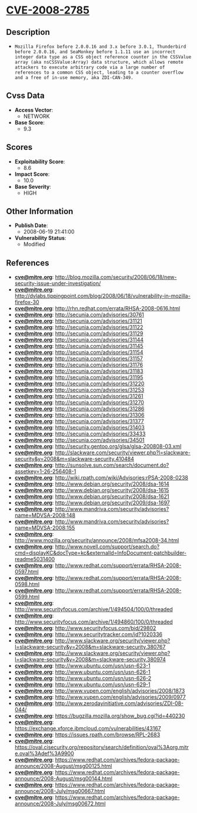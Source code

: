 
# [CVE-2008-2785](http://blog.mozilla.com/security/2008/06/18/new-security-issue-under-investigation/)

## Description

- `Mozilla Firefox before 2.0.0.16 and 3.x before 3.0.1, Thunderbird before 2.0.0.16, and SeaMonkey before 1.1.11 use an incorrect integer data type as a CSS object reference counter in the CSSValue array (aka nsCSSValue:Array) data structure, which allows remote attackers to execute arbitrary code via a large number of references to a common CSS object, leading to a counter overflow and a free of in-use memory, aka ZDI-CAN-349.`

## Cvss Data

- **Access Vector**:
  - NETWORK
- **Base Score**:
  - 9.3

## Scores

- **Exploitability Score**:
  - 8.6
- **Impact Score**:
  - 10.0
- **Base Severity**:
  - HIGH

## Other Information

- **Publish Date**:
  - 2008-06-19 21:41:00
- **Vulnerability Status**:
  - Modified

## References

- **cve@mitre.org**: http://blog.mozilla.com/security/2008/06/18/new-security-issue-under-investigation/
- **cve@mitre.org**: http://dvlabs.tippingpoint.com/blog/2008/06/18/vulnerability-in-mozilla-firefox-30
- **cve@mitre.org**: http://rhn.redhat.com/errata/RHSA-2008-0616.html
- **cve@mitre.org**: http://secunia.com/advisories/30761
- **cve@mitre.org**: http://secunia.com/advisories/31121
- **cve@mitre.org**: http://secunia.com/advisories/31122
- **cve@mitre.org**: http://secunia.com/advisories/31129
- **cve@mitre.org**: http://secunia.com/advisories/31144
- **cve@mitre.org**: http://secunia.com/advisories/31145
- **cve@mitre.org**: http://secunia.com/advisories/31154
- **cve@mitre.org**: http://secunia.com/advisories/31157
- **cve@mitre.org**: http://secunia.com/advisories/31176
- **cve@mitre.org**: http://secunia.com/advisories/31183
- **cve@mitre.org**: http://secunia.com/advisories/31195
- **cve@mitre.org**: http://secunia.com/advisories/31220
- **cve@mitre.org**: http://secunia.com/advisories/31253
- **cve@mitre.org**: http://secunia.com/advisories/31261
- **cve@mitre.org**: http://secunia.com/advisories/31270
- **cve@mitre.org**: http://secunia.com/advisories/31286
- **cve@mitre.org**: http://secunia.com/advisories/31306
- **cve@mitre.org**: http://secunia.com/advisories/31377
- **cve@mitre.org**: http://secunia.com/advisories/31403
- **cve@mitre.org**: http://secunia.com/advisories/33433
- **cve@mitre.org**: http://secunia.com/advisories/34501
- **cve@mitre.org**: http://security.gentoo.org/glsa/glsa-200808-03.xml
- **cve@mitre.org**: http://slackware.com/security/viewer.php?l=slackware-security&y=2008&m=slackware-security.410484
- **cve@mitre.org**: http://sunsolve.sun.com/search/document.do?assetkey=1-26-256408-1
- **cve@mitre.org**: http://wiki.rpath.com/wiki/Advisories:rPSA-2008-0238
- **cve@mitre.org**: http://www.debian.org/security/2008/dsa-1614
- **cve@mitre.org**: http://www.debian.org/security/2008/dsa-1615
- **cve@mitre.org**: http://www.debian.org/security/2008/dsa-1621
- **cve@mitre.org**: http://www.debian.org/security/2009/dsa-1697
- **cve@mitre.org**: http://www.mandriva.com/security/advisories?name=MDVSA-2008:148
- **cve@mitre.org**: http://www.mandriva.com/security/advisories?name=MDVSA-2008:155
- **cve@mitre.org**: http://www.mozilla.org/security/announce/2008/mfsa2008-34.html
- **cve@mitre.org**: http://www.novell.com/support/search.do?cmd=displayKC&docType=kc&externalId=InfoDocument-patchbuilder-readme5031400
- **cve@mitre.org**: http://www.redhat.com/support/errata/RHSA-2008-0597.html
- **cve@mitre.org**: http://www.redhat.com/support/errata/RHSA-2008-0598.html
- **cve@mitre.org**: http://www.redhat.com/support/errata/RHSA-2008-0599.html
- **cve@mitre.org**: http://www.securityfocus.com/archive/1/494504/100/0/threaded
- **cve@mitre.org**: http://www.securityfocus.com/archive/1/494860/100/0/threaded
- **cve@mitre.org**: http://www.securityfocus.com/bid/29802
- **cve@mitre.org**: http://www.securitytracker.com/id?1020336
- **cve@mitre.org**: http://www.slackware.org/security/viewer.php?l=slackware-security&y=2008&m=slackware-security.380767
- **cve@mitre.org**: http://www.slackware.org/security/viewer.php?l=slackware-security&y=2008&m=slackware-security.380974
- **cve@mitre.org**: http://www.ubuntu.com/usn/usn-623-1
- **cve@mitre.org**: http://www.ubuntu.com/usn/usn-626-1
- **cve@mitre.org**: http://www.ubuntu.com/usn/usn-626-2
- **cve@mitre.org**: http://www.ubuntu.com/usn/usn-629-1
- **cve@mitre.org**: http://www.vupen.com/english/advisories/2008/1873
- **cve@mitre.org**: http://www.vupen.com/english/advisories/2009/0977
- **cve@mitre.org**: http://www.zerodayinitiative.com/advisories/ZDI-08-044/
- **cve@mitre.org**: https://bugzilla.mozilla.org/show_bug.cgi?id=440230
- **cve@mitre.org**: https://exchange.xforce.ibmcloud.com/vulnerabilities/43167
- **cve@mitre.org**: https://issues.rpath.com/browse/RPL-2683
- **cve@mitre.org**: https://oval.cisecurity.org/repository/search/definition/oval%3Aorg.mitre.oval%3Adef%3A9900
- **cve@mitre.org**: https://www.redhat.com/archives/fedora-package-announce/2008-August/msg00125.html
- **cve@mitre.org**: https://www.redhat.com/archives/fedora-package-announce/2008-August/msg00144.html
- **cve@mitre.org**: https://www.redhat.com/archives/fedora-package-announce/2008-July/msg00667.html
- **cve@mitre.org**: https://www.redhat.com/archives/fedora-package-announce/2008-July/msg00672.html
